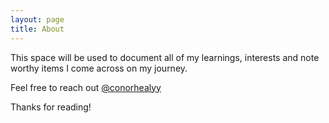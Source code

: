 ```yaml
---
layout: page
title: About
---
```

This space will be used to document all of my learnings, interests and note worthy items I come across on my journey. 

Feel free to reach out [@conorhealyy](https://twitter.com/conorhealyy)

Thanks for reading!
